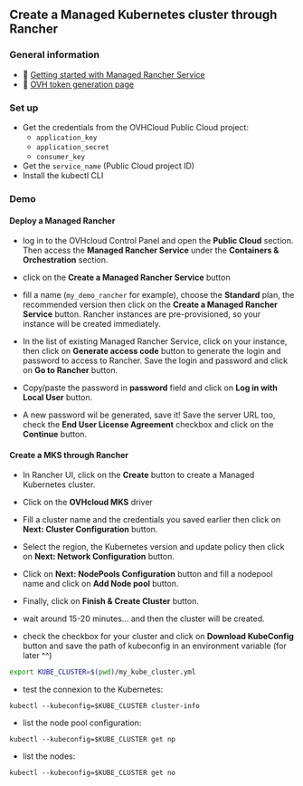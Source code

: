 ## Create a Managed Kubernetes cluster through Rancher

### General information
 - 🔗 [Getting started with Managed Rancher Service](https://help.ovhcloud.com/csm/en-gb-public-cloud-managed-rancher-service-getting-started?id=kb_article_view&sysparm_article=KB0061909)
 - 🔗 [OVH token generation page](https://www.ovh.com/auth/api/createToken?GET=/*&POST=/*&PUT=/*&DELETE=/*)

### Set up
  - Get the credentials from the OVHCloud Public Cloud project:
    - `application_key`
    - `application_secret`
    - `consumer_key`
  - Get the `service_name` (Public Cloud project ID)
  - Install the kubectl CLI

### Demo

#### Deploy a Managed Rancher

  - log in to the OVHcloud Control Panel and open the **Public Cloud** section. Then access the **Managed Rancher Service** under the **Containers & Orchestration** section.

  - click on the **Create a Managed Rancher Service** button
  - fill a name (`my_demo_rancher` for example), choose the **Standard** plan, the recommended version then click on the **Create a Managed Rancher Service** button.
  Rancher instances are pre-provisioned, so your instance will be created immediately.

  - In the list of existing Managed Rancher Service, click on your instance, then click on **Generate access code** button to generate the login and password to access to Rancher. Save the login and password and click on **Go to Rancher** button.

  -  Copy/paste the password in **password** field and click on **Log in with Local User** button.

  - A new password wil be generated, save it! Save the server URL too, check the **End User License Agreement** checkbox and click on the **Continue** button.

#### Create a MKS through Rancher

  - In Rancher UI, click on the **Create** button to create a Managed Kubernetes cluster.
  - Click on the **OVHcloud MKS** driver
  - Fill a cluster name and the credentials you saved earlier then click on **Next: Cluster Configuration** button.
  - Select the region, the Kubernetes version and update policy then click on **Next: Network Configuration** button.
  - Click on **Next: NodePools Configuration** button and fill a nodepool name and click on **Add Node pool** button.
  - Finally, click on **Finish & Create Cluster** button.

  - wait around 15-20 minutes... and then the cluster will be created.

  - check the checkbox for your cluster and click on **Download KubeConfig** button and save the path of kubeconfig in an environment variable (for later ^^)

```bash
export KUBE_CLUSTER=$(pwd)/my_kube_cluster.yml
```

  - test the connexion to the Kubernetes:
  
`kubectl --kubeconfig=$KUBE_CLUSTER cluster-info`

  - list the node pool configuration:

`kubectl --kubeconfig=$KUBE_CLUSTER get np`

  - list the nodes:

`kubectl --kubeconfig=$KUBE_CLUSTER get no`